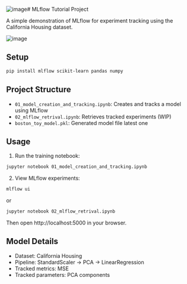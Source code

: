 ![image](https://github.com/user-attachments/assets/12624969-1962-4068-b286-a795b0c72395)# MLflow Tutorial Project

A simple demonstration of MLflow for experiment tracking using the California Housing dataset.

![image](https://github.com/user-attachments/assets/fa0bbe3a-7b6a-4101-9ce8-73a6355fa19a)

## Setup

```bash
pip install mlflow scikit-learn pandas numpy
```

## Project Structure

- `01_model_creation_and_tracking.ipynb`: Creates and tracks a model using MLflow
- `02_mlflow_retrival.ipynb`: Retrieves tracked experiments (WIP)
- `boston_toy_model.pkl`: Generated model file latest one 

## Usage

1. Run the training notebook:
```bash
jupyter notebook 01_model_creation_and_tracking.ipynb
```

2. View MLflow experiments:
```bash
mlflow ui
```
or
```bash
jupyter notebook 02_mlflow_retrival.ipynb
```

Then open http://localhost:5000 in your browser.

## Model Details

- Dataset: California Housing
- Pipeline: StandardScaler → PCA → LinearRegression
- Tracked metrics: MSE
- Tracked parameters: PCA components
